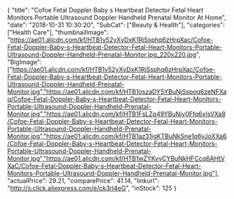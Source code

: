{
	"title": "Cofoe Fetal Doppler Baby s Heartbeat Detector Fetal Heart Monitors Portable Ultrasound Doppler Handheld Prenatal Monitor At Home",
	"date": "2018-10-31 10:30:20",
	"SubCat": ["Beauty & Health"],
	"categories": ["Health Care"],
	"thumbnailImage": "https://ae01.alicdn.com/kf/HTB1v52yXyDxK1RjSsphq6zHrpXac/Cofoe-Fetal-Doppler-Baby-s-Heartbeat-Detector-Fetal-Heart-Monitors-Portable-Ultrasound-Doppler-Handheld-Prenatal-Monitor.jpg_220x220.jpg",
	"BigImage": ["https://ae01.alicdn.com/kf/HTB1v52yXyDxK1RjSsphq6zHrpXac/Cofoe-Fetal-Doppler-Baby-s-Heartbeat-Detector-Fetal-Heart-Monitors-Portable-Ultrasound-Doppler-Handheld-Prenatal-Monitor.jpg","https://ae01.alicdn.com/kf/HTB1oszaDY5YBuNjSspoq6zeNFXaq/Cofoe-Fetal-Doppler-Baby-s-Heartbeat-Detector-Fetal-Heart-Monitors-Portable-Ultrasound-Doppler-Handheld-Prenatal-Monitor.jpg","https://ae01.alicdn.com/kf/HTB1FsLZq49YBuNjy0Ffq6xIsVXa8/Cofoe-Fetal-Doppler-Baby-s-Heartbeat-Detector-Fetal-Heart-Monitors-Portable-Ultrasound-Doppler-Handheld-Prenatal-Monitor.jpg","https://ae01.alicdn.com/kf/HTB1az31igKTBuNkSne1q6yJoXXa6/Cofoe-Fetal-Doppler-Baby-s-Heartbeat-Detector-Fetal-Heart-Monitors-Portable-Ultrasound-Doppler-Handheld-Prenatal-Monitor.jpg","https://ae01.alicdn.com/kf/HTB1wZYKvyCYBuNkHFCcq6AHtVXaC/Cofoe-Fetal-Doppler-Baby-s-Heartbeat-Detector-Fetal-Heart-Monitors-Portable-Ultrasound-Doppler-Handheld-Prenatal-Monitor.jpg"],
	"actualPrice": 29.21,
	"comparePrice": 41.14,
	"linkurl": "http://s.click.aliexpress.com/e/ck3rI4eG",
	"inStock": 125
}
